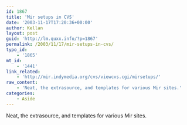 ```yaml
---
id: 1867
title: 'Mir setups in CVS'
date: '2003-11-17T17:20:36+00:00'
author: Kellan
layout: post
guid: 'http://lm.quxx.info/?p=1867'
permalink: /2003/11/17/mir-setups-in-cvs/
typo_id:
    - '1865'
mt_id:
    - '1441'
link_related:
    - 'http://mir.indymedia.org/cvs/viewcvs.cgi/mirsetups/'
raw_content:
    - 'Neat, the extrasource, and templates for various Mir sites.'
categories:
    - Aside
---
```


Neat, the extrasource, and templates for various Mir sites.